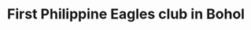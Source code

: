 ---
layout: post
title: "First Philippine Eagles club in Bohol"
image: true
category: top-stories
hl-title: "FIRST EAGLES IN BOHOL "
hl-desc: "(Seated, 2nd from right) Tagbilaran City Vice Mayor Jose Antonio Veloso, charter president of the Bohol Sandugo Eagles Club, leads the officers and members of Bohol’s pioneering group of the Fraternal Order of Eagles or Philippine Eagles.  Their chartering and induction were administered by (seated, 4th from right) Eagle National President Erlquin Lim and keynoted by their guest of honor, (seated, 3rd from right) Bohol Gov. Edgar Chatto, at the Metro Centre Hotel on Sept. 5. To the back of Lim is the Sandugo Eagles charter vice president, Provincial Board Member Venzencio Arcamo. The historic, solemn ceremony was also witnessed by Atty. Florentino Dumlao III, Eagles national secretary-general; Romulo Ongkiatco, national director; Edilberto Ayuban, Bukidnon club governor; and Jun Carillo, president, Cebu West Coast Eagles Club. The other Sandugo Eagles charter officers are: Secretary, Anthony Damalerio, who is the provincial disaster risk reduction and management officer; Assistant Secretary, Arnelito Olandria, councilor of Candijay; Treasurer, Panfilo Bumaat; Assistant Treasurer, Ariel Angalot; Auditor, Frederick Raut, councilor of Lila; PRO, Zenon Adrian Sanvictores; Protocol Officers, Leo Pabotoy, vice mayor of Cortes, and Archt. Eduardo Ventura; Regional Assemblymen, Allen Ray Piezas, mayor of Clarin and president of the mayors’ league of Bohol, and Elvi Peter Relampagos, mayor of Loon; Board of Directors, Provincial Board Member Ricky Masamayor, City Councilors  Augustinus Gonzaga, Jonas Cacho and Greggy Gatal, Antequera Vice Mayor Simon Leo Jadulco, and Fr. James Darunday and Alternate Board of Directors, Alicia Vice Mayor Victoriano Torres III, Bien Unido Vice Mayor Ramon Arsenal, Dr. Apollo John Bernaldez, Jose Rey Culpa, Ven Arigo, and Peter Naron, former PBA player. In his keynote speech, Chatto expressed confidence in the Eagles to influence positively and help shape better community, province and nation. On strength of an approved resolution, Chatto was himself specially inducted into the Eagleism during the same chartering. “Service through strong brotherhood” is the guiding principle of the Philippine Eagles, which was founded in 1979 and acknowledged as the first Philippine-born fraternal socio-civic organization. Pres. Rodrigo Duterte, Special Assistant to the President Bong Go, former PNP Dir. Gen. Bato dela Rosa, DILG Sec. Eduardo Año, Foreign Affairs Sec Allan Peter Cayetano and SEC Chairman Emilio Aquino are Eagles. There are also Eagles in the Philippine Senate, like Senators Panfilo Lacson, Grace Poe, Miguel Zubiri, Pia Cayetano, JV Ejercito, Koko Pimentel and Manny Pacquaio. "
dated: Sept. 9 - 15, 2018
archive: true
---